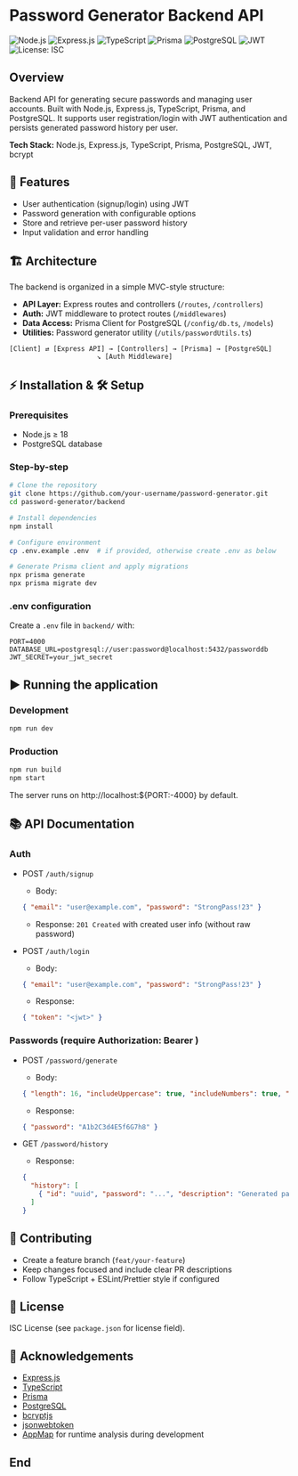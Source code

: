 # Password Generator Backend API

![Node.js](https://img.shields.io/badge/Node.js-339933?logo=node.js&logoColor=white)
![Express.js](https://img.shields.io/badge/Express.js-000000?logo=express&logoColor=white)
![TypeScript](https://img.shields.io/badge/TypeScript-3178C6?logo=typescript&logoColor=white)
![Prisma](https://img.shields.io/badge/Prisma-2D3748?logo=prisma&logoColor=white)
![PostgreSQL](https://img.shields.io/badge/PostgreSQL-4169E1?logo=postgresql&logoColor=white)
![JWT](https://img.shields.io/badge/JWT-black?logo=jsonwebtokens&logoColor=white)
![License: ISC](https://img.shields.io/badge/License-ISC-blue.svg)

## Overview
Backend API for generating secure passwords and managing user accounts. Built with Node.js, Express.js, TypeScript, Prisma, and PostgreSQL. It supports user registration/login with JWT authentication and persists generated password history per user.

**Tech Stack:** Node.js, Express.js, TypeScript, Prisma, PostgreSQL, JWT, bcrypt

## 🚀 Features
- User authentication (signup/login) using JWT
- Password generation with configurable options
- Store and retrieve per-user password history
- Input validation and error handling

## 🏗️ Architecture
The backend is organized in a simple MVC-style structure:
- **API Layer:** Express routes and controllers (`/routes`, `/controllers`)
- **Auth:** JWT middleware to protect routes (`/middlewares`)
- **Data Access:** Prisma Client for PostgreSQL (`/config/db.ts`, `/models`)
- **Utilities:** Password generator utility (`/utils/passwordUtils.ts`)

```
[Client] ⇄ [Express API] → [Controllers] → [Prisma] → [PostgreSQL]
                      ↘ [Auth Middleware]
```

## ⚡ Installation & 🛠️ Setup
### Prerequisites
- Node.js ≥ 18
- PostgreSQL database

### Step-by-step
```bash
# Clone the repository
git clone https://github.com/your-username/password-generator.git
cd password-generator/backend

# Install dependencies
npm install

# Configure environment
cp .env.example .env  # if provided, otherwise create .env as below

# Generate Prisma client and apply migrations
npx prisma generate
npx prisma migrate dev
```

### .env configuration
Create a `.env` file in `backend/` with:
```env
PORT=4000
DATABASE_URL=postgresql://user:password@localhost:5432/passworddb
JWT_SECRET=your_jwt_secret
```

## ▶️ Running the application
### Development
```bash
npm run dev
```

### Production
```bash
npm run build
npm start
```

The server runs on http://localhost:${PORT:-4000} by default.

## 📚 API Documentation
### Auth
- POST `/auth/signup`
  - Body:
  ```json
  { "email": "user@example.com", "password": "StrongPass!23" }
  ```
  - Response: `201 Created` with created user info (without raw password)

- POST `/auth/login`
  - Body:
  ```json
  { "email": "user@example.com", "password": "StrongPass!23" }
  ```
  - Response:
  ```json
  { "token": "<jwt>" }
  ```

### Passwords (require Authorization: Bearer <token>)
- POST `/password/generate`
  - Body:
  ```json
  { "length": 16, "includeUppercase": true, "includeNumbers": true, "includeSpecialChars": true }
  ```
  - Response:
  ```json
  { "password": "A1b2C3d4E5f6G7h8" }
  ```

- GET `/password/history`
  - Response:
  ```json
  {
    "history": [
      { "id": "uuid", "password": "...", "description": "Generated password", "createdAt": "2025-08-27T00:00:00.000Z" }
    ]
  }
  ```

## 🤝 Contributing
- Create a feature branch (`feat/your-feature`)
- Keep changes focused and include clear PR descriptions
- Follow TypeScript + ESLint/Prettier style if configured

## 📄 License
ISC License (see `package.json` for license field).

## 🙏 Acknowledgements
- [Express.js](https://expressjs.com/)
- [TypeScript](https://www.typescriptlang.org/)
- [Prisma](https://www.prisma.io/)
- [PostgreSQL](https://www.postgresql.org/)
- [bcryptjs](https://www.npmjs.com/package/bcryptjs)
- [jsonwebtoken](https://github.com/auth0/node-jsonwebtoken)
- [AppMap](https://appmap.io/) for runtime analysis during development

## End
